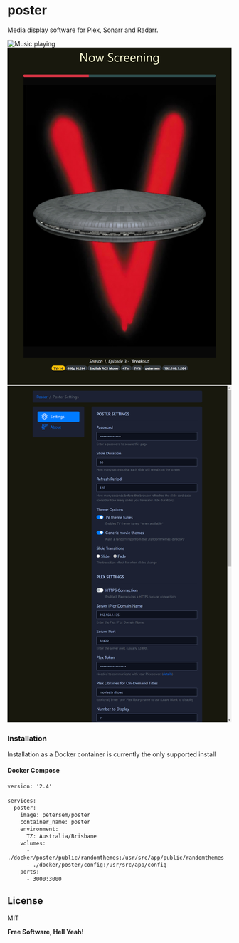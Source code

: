 # poster
Media display software for Plex, Sonarr and Radarr.

![Music playing](doco/music.png)![Shows](doco/shows.png)![Settings](doco/settings.png)



### Installation
Installation as a Docker container is currently the only supported install

#### Docker Compose
```ya
version: '2.4'

services:
  poster:
    image: petersem/poster
    container_name: poster
    environment:
      TZ: Australia/Brisbane
    volumes:
      - ./docker/poster/public/randomthemes:/usr/src/app/public/randomthemes
      - ./docker/poster/config:/usr/src/app/config
    ports:
      - 3000:3000
```
## License

MIT

**Free Software, Hell Yeah!**

